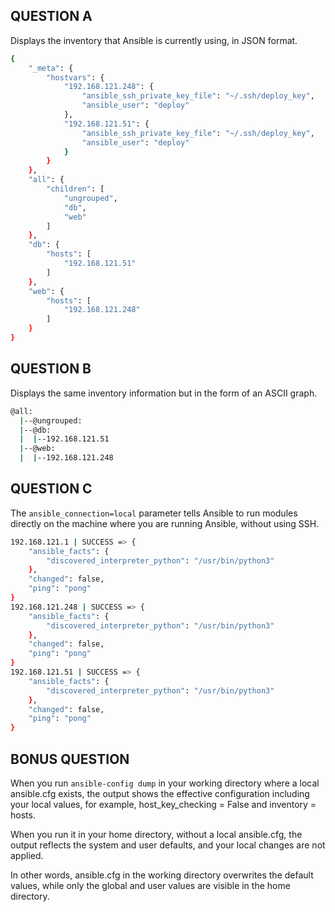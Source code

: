 ## QUESTION A
Displays the inventory that Ansible is currently using, in JSON format.
```bash
{
    "_meta": {
        "hostvars": {
            "192.168.121.248": {
                "ansible_ssh_private_key_file": "~/.ssh/deploy_key",
                "ansible_user": "deploy"
            },
            "192.168.121.51": {
                "ansible_ssh_private_key_file": "~/.ssh/deploy_key",
                "ansible_user": "deploy"
            }
        }
    },
    "all": {
        "children": [
            "ungrouped",
            "db",
            "web"
        ]
    },
    "db": {
        "hosts": [
            "192.168.121.51"
        ]
    },
    "web": {
        "hosts": [
            "192.168.121.248"
        ]
    }
}
```
## QUESTION B
Displays the same inventory information but in the form of an ASCII graph.

```bash
@all:
  |--@ungrouped:
  |--@db:
  |  |--192.168.121.51
  |--@web:
  |  |--192.168.121.248
```

## QUESTION C
The `ansible_connection=local` parameter tells Ansible to run modules directly on the machine where you are running Ansible, without using SSH.

```bash
192.168.121.1 | SUCCESS => {
    "ansible_facts": {
        "discovered_interpreter_python": "/usr/bin/python3"
    },
    "changed": false,
    "ping": "pong"
}
192.168.121.248 | SUCCESS => {
    "ansible_facts": {
        "discovered_interpreter_python": "/usr/bin/python3"
    },
    "changed": false,
    "ping": "pong"
}
192.168.121.51 | SUCCESS => {
    "ansible_facts": {
        "discovered_interpreter_python": "/usr/bin/python3"
    },
    "changed": false,
    "ping": "pong"
}
```

## BONUS QUESTION 
When you run `ansible-config dump` in your working directory where a local ansible.cfg exists, the output shows the effective configuration including your local values, for example, host_key_checking = False and inventory = hosts.

When you run it in your home directory, without a local ansible.cfg, the output reflects the system and user defaults, and your local changes are not applied.

In other words, ansible.cfg in the working directory overwrites the default values, while only the global and user values ​​are visible in the home directory.